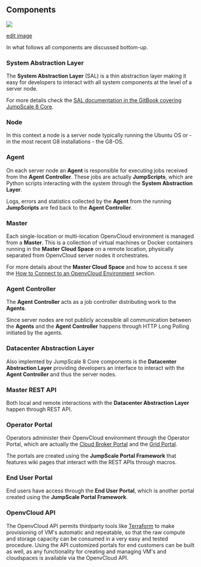 ## Components

![](https://docs.google.com/drawings/d/e/2PACX-1vQ1VSIuIXgAWT3W2mx-GR79_BAj0ST5-DhNHt8TuK-Ji1lWhsUh3GaYXYbj7oHu372vEzwlvUJWLsku/pub?w=706&h=645)

[edit image](https://docs.google.com/drawings/d/1G0kzg5FEMheZwc8cRUZi5QP5NEkfXzr5HXvkPsXNcsk/edit)

In what follows all components are discussed bottom-up.


### System Abstraction Layer

The **System Abstraction Layer** (SAL) is a thin abstraction layer making it easy for developers to interact with all system components at the level of a server node.

For more details check the [SAL documentation in the GitBook covering JumpScale 8 Core](https://gig.gitbooks.io/jumpscale-core8/content/SAL/SAL.html).


### Node

In this context a node is a server node typically running the Ubuntu OS or - in the most recent G8 installations - the G8-OS.


### Agent

On each server node an **Agent** is responsible for executing jobs received from the **Agent Controller**. These jobs are actually **JumpScripts**, which are Python scripts interacting with the system through the **System Abstraction Layer**.

Logs, errors and statistics collected by the **Agent**  from the running **JumpScripts** are fed back to the **Agent Controller**.


### Master

Each single-location or multi-location OpenvCloud environment is managed from a **Master**. This is a collection of virtual machines or Docker containers running in the **Master Cloud Space** on a remote location, physically separated from OpenvCloud server nodes it orchestrates.

For more details about the **Master Cloud Space** and how to access it see the [How to Connect to an OpenvCloud Environment](../Sysadmin/Connect/connect.md) section.


### Agent Controller

The **Agent Controller** acts as a job controller distributing work to the **Agents**.

Since server nodes are not publicly accessible all communication between the **Agents** and the **Agent Controller** happens through HTTP Long Polling initiated by the agents.


### Datacenter Abstraction Layer

Also implemted by JumpScale 8 Core components is the **Datacenter Abstraction Layer** providing developers an interface to interact with the **Agent Controller** and thus the server nodes.


### Master REST API

Both local and remote interactions with the **Datacenter Abstraction Layer** happen through REST API.


### Operator Portal

Operators administer their OpenvCloud environment through the Operator Portal, which are actually the [Cloud Broker Portal](../CloudBrokerPortal/CloudBrokerPortal.md) and the [Grid Portal](../GridPortal/GridPortal.md).

The portals are created using the **JumpScale Portal Framework** that features wiki pages that interact with the REST APIs through macros.


### End User Portal

End users have access through the **End User Portal**, which is another portal created using the **JumpScale Portal Framework**.

### OpenvCloud API

The OpenvCloud API permits thirdparty tools like [Terraform](https://www.terraform.io/) to make provisioning of VM's automatic and repeatable, so that the raw compute and storage capacity can be consumed in a very easy and tested procedure.
Using the API customized portals for end customers can be built as well, as any functionality for creating and managing VM's and cloudspaces is available via the OpenvCloud API.